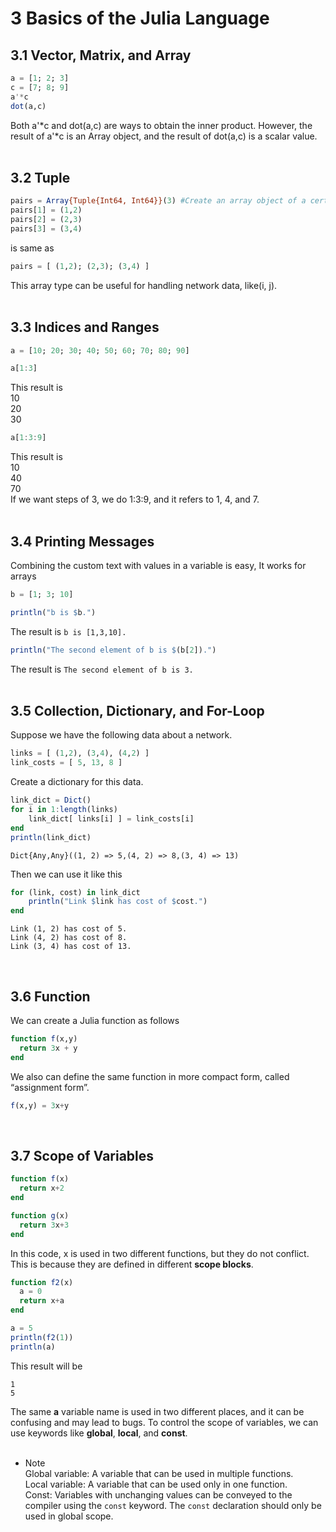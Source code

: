 # 3 Basics of the Julia Language  

## 3.1 Vector, Matrix, and Array  
```julia
a = [1; 2; 3]
c = [7; 8; 9]
a'*c
dot(a,c)
```
Both a'*c and dot(a,c) are ways to obtain the inner product. However, the result of a'*c is an Array object, and the result of dot(a,c) is a scalar value.  
<br>

## 3.2 Tuple  
```julia
pairs = Array{Tuple{Int64, Int64}}(3) #Create an array object of a certain type
pairs[1] = (1,2)
pairs[2] = (2,3)
pairs[3] = (3,4)
```
is same as 
```julia
pairs = [ (1,2); (2,3); (3,4) ]
```
This array type can be useful for handling network data, like(i, j).  
<br>

## 3.3 Indices and Ranges  
```julia
a = [10; 20; 30; 40; 50; 60; 70; 80; 90]
```
```julia
a[1:3]
```
This result is  
10  
20  
30  

```julia
a[1:3:9]
```
This result is  
10  
40  
70  
If we want steps of 3, we do 1:3:9, and it refers to 1, 4, and 7.  
<br>

## 3.4 Printing Messages
Combining the custom text with values in a variable is easy, It works for arrays
```julia
b = [1; 3; 10]
```
```julia
println("b is $b.")
```
The result is `b is [1,3,10].`  

```julia
println("The second element of b is $(b[2]).")
```
The result is `The second element of b is 3.`  
<br>

## 3.5 Collection, Dictionary, and For-Loop  
Suppose we have the following data about a network.  
```julia
links = [ (1,2), (3,4), (4,2) ]
link_costs = [ 5, 13, 8 ]
```
Create a dictionary for this data.
```julia
link_dict = Dict()
for i in 1:length(links)
    link_dict[ links[i] ] = link_costs[i]
end
println(link_dict)
```
```
Dict{Any,Any}((1, 2) => 5,(4, 2) => 8,(3, 4) => 13)
```  
Then we can use it like this 
```julia
for (link, cost) in link_dict
    println("Link $link has cost of $cost.")
end
```
```
Link (1, 2) has cost of 5.
Link (4, 2) has cost of 8. 
Link (3, 4) has cost of 13.
```
<br>

## 3.6 Function  
We can create a Julia function as follows  
```julia
function f(x,y)
  return 3x + y
end
```
We also can define the same function in more compact form, called “assignment form”.  
```julia
f(x,y) = 3x+y
```
<br>

## 3.7 Scope of Variables  
```julia
function f(x)
  return x+2
end

function g(x)
  return 3x+3
end
```
In this code, x is used in two different functions, but they do not conflict. This is because they are defined in different **scope blocks**.  
```julia
function f2(x)
  a = 0
  return x+a
end

a = 5
println(f2(1))
println(a)
```
This result will be   
```
1
5
```
The same **a** variable name is used in two different places, and it can be confusing and may lead to bugs. To control the scope of variables, we can use keywords like **global**, **local**, and **const**.  
<br>

- Note  
Global variable: A variable that can be used in multiple functions.  
Local variable: A variable that can be used only in one function.  
Const: Variables with unchanging values can be conveyed to the compiler using the ```const``` keyword. The ```const``` declaration should only be used in global scope.  